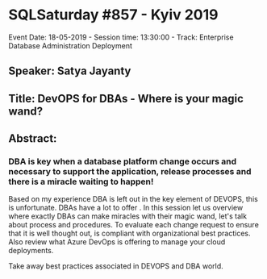 # SQLSaturday #857 - Kyiv 2019
Event Date: 18-05-2019 - Session time: 13:30:00 - Track: Enterprise Database Administration  Deployment
## Speaker: Satya Jayanty
## Title: DevOPS for DBAs - Where is your magic wand?
## Abstract:
### DBA is key when a database platform change occurs and necessary to support the application, release processes and there is a miracle waiting to happen!

Based on my experience DBA is left out in the key element of DEVOPS, this is unfortunate. DBAs have a lot to offer . 
In this session let us overview where exactly DBAs can make miracles with their magic wand, let's talk about process and procedures. To evaluate each change request to ensure that it is well thought out, is compliant with organizational best practices. Also review what Azure DevOps is offering to manage your cloud deployments.

Take away best practices associated in DEVOPS and DBA world.

